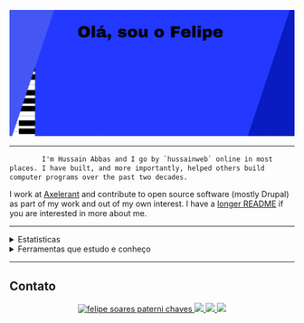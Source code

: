 ![BannerGIF](./img/banner.gif)

<hr>


            I'm Hussain Abbas and I go by `hussainweb` online in most places. I have built, and more importantly, helped others build computer programs over the past two decades.

I work at [Axelerant](https://axelerant.com) and contribute to open source software (mostly Drupal) as part of my work and out of my own interest. I have a [longer README](https://hussainweb.github.io/README/) if you are interested in more about me.

---

<details>
<summary>Estatisticas</summary>
<div>

  <img height="165em" src="https://github-readme-stats.vercel.app/api?username=felipepaterni&show_icons=true&theme=blue-green&include_all_commits=true&count_private=true"/>
  <img height="165em" src="https://github-readme-stats.vercel.app/api/top-langs/?username=felipepaterni&layout=compact&langs_count=7&theme=blue-green"/>
</div>
</details>

<details>
<summary>Ferramentas que estudo e conheço</summary>

#### Linguagens

[![Linguagens](https://skillicons.dev/icons?i=js,html,css,php,cs&perline=10&theme=dark)](#linguagens)

### Frameworks e Ferramentas

[![Frameworks&Ferramentas](https://skillicons.dev/icons?i=react,dotnet,unity&perline=10&theme=dark)](#frameworks-e-ferramentas)

</details>

<hr>

## Contato



  
<p align="center">
  <a href="https://www.linkedin.com/in/felipe-soares-paterni-chaves-a54905254/">
    <img src="https://skillicons.dev/icons?i=linkedin&theme=dark" alt="felipe soares paterni chaves" />
  </a>
    <a href="https://skillicons.dev">
    <img src="https://skillicons.dev/icons?i=instagram&theme=dark" />
  </a>
    <a href="#">
    <img src="https://skillicons.dev/icons?i=discord&theme=dark" />
  </a>
<a href="mailto:felipesp.chaves@gmail.com"> 
    <img src="https://skillicons.dev/icons?i=gmail&theme=dark" />
  </a>
</p>

 

